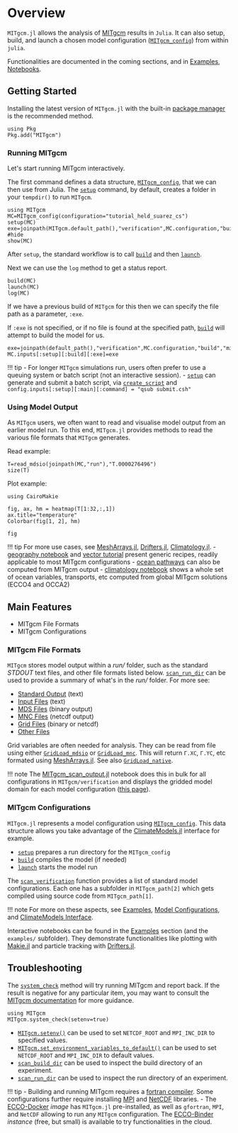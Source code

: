 # Overview

`MITgcm.jl` allows the analysis of [MITgcm](https://mitgcm.readthedocs.io/en/latest/?badge=latest) results in `Julia`. It can also setup, build, and launch a chosen model configuration ([`MITgcm_config`](@ref)) from within `julia`. 

Functionalities are documented in the coming sections, and in [Examples, Notebooks](@ref).

## Getting Started

Installing the latest version of `MITgcm.jl` with the built-in [package manager](https://pkgdocs.julialang.org/) is the recommended method. 

```
using Pkg
Pkg.add("MITgcm")
```

### Running MITgcm

Let's start running MITgcm interactively. 

The first command defines a data structure, [`MITgcm_config`](@ref), that we can then use from Julia. The [`setup`](@ref) command, by default, creates a folder in your `tempdir()` to run `MITgcm`.

```@example 0
using MITgcm
MC=MITgcm_config(configuration="tutorial_held_suarez_cs")
setup(MC)
exe=joinpath(MITgcm.default_path(),"verification",MC.configuration,"build","mitgcmuv") #hide
show(MC)
```

After `setup`, the standard workflow is to call [`build`](@ref) and then [`launch`](@ref). 

Next we can use the `log` method to get a status report. 

```@example 0
build(MC)
launch(MC)
log(MC)
```

If we have a previous build of `MITgcm` for this then we can specify the file path as a parameter, `:exe`. 

If `:exe` is not specified, or if no file is found at the specified path, [`build`](@ref) will attempt to build the model for us.

```@example 0
exe=joinpath(default_path(),"verification",MC.configuration,"build","mitgcmuv")
MC.inputs[:setup][:build][:exe]=exe
```

!!! tip
    - For longer `MITgcm` simulations run, users often prefer to use a queuing system or batch script (not an interactive session).
    - [`setup`](@ref) can generate and submit a batch script, via [`create_script`](@ref) and `config.inputs[:setup][:main][:command] = "qsub submit.csh"`

### Using Model Output

As `MITgcm` users, we often want to read and visualise model output from an earlier model run. To this end, `MITgcm.jl` provides methods to read the various file formats that `MITgcm` generates.

Read example:

```@example 0
T=read_mdsio(joinpath(MC,"run"),"T.0000276496")
size(T)
```

Plot example:

```@example 0
using CairoMakie

fig, ax, hm = heatmap(T[1:32,:,1])
ax.title="temperature"
Colorbar(fig[1, 2], hm)

fig
```

!!! tip
    For more use cases, see [MeshArrays.jl](https://github.com/juliaclimate/MeshArrays.jl#readme), [Drifters.jl](https://github.com/juliaclimate/Drifters.jl#readme), [Climatology.jl](https://github.com/juliaocean/Climatology.jl#readme).
    - [geography notebook](https://juliaclimate.github.io/MeshArrays.jl/dev/tutorials/geography.html) and [vector tutorial](https://juliaclimate.github.io/MeshArrays.jl/dev/tutorials/vectors.html) present generic recipes, readily applicable to most MITgcm configurations
    - [ocean pathways](https://juliaclimate.github.io/Drifters.jl/dev/examples/global_ocean_circulation.html) can also be computed from MITgcm output
    - [climatology notebook](https://juliaocean.github.io/Climatology.jl/dev/examples/ECCO_standard_plots.html) shows a whole set of ocean variables, transports, etc computed from global MITgcm solutions (ECCO4 and OCCA2)

## Main Features

- MITgcm File Formats
- MITgcm Configurations

### MITgcm File Formats

`MITgcm` stores model output within a _run/_ folder, such as the standard _STDOUT_ text files, and other file formats listed below. [`scan_run_dir`](@ref) can be used to provide a summary of what's in the _run/_ folder. For more see:

- [Standard Output](@ref) (text)
- [Input Files](@ref) (text)
- [MDS Files](@ref) (binary output)
- [MNC Files](@ref) (netcdf output)
- [Grid Files](@ref) (binary or netcdf)
- [Other Files](@ref)

Grid variables are often needed for analysis. They can be read from file using either [`GridLoad_mdsio`](@ref) or [`GridLoad_mnc`](@ref). This will return `Γ.XC`, `Γ.YC`, etc formated using [MeshArrays.jl](https://github.com/JuliaClimate/MeshArrays.jl). See also [`GridLoad_native`](@ref).

!!! note 
    The [MITgcm\_scan\_output.jl](https://github.com/gaelforget/MITgcm.jl/blob/master/examples/MITgcm_scan_output.jl) notebook does this in bulk for all configurations in `MITgcm/verification` and displays the gridded model domain for each model configuration ([this page](https://gaelforget.github.io/MITgcm.jl/dev/examples/MITgcm_scan_output.html)).

### MITgcm Configurations

`MITgcm.jl` represents a model configuration using [`MITgcm_config`](@ref). This data structure allows you take advantage of the [ClimateModels.jl](https://github.com/gaelforget/ClimateModels.jl) interface for example. 

- [`setup`](@ref) prepares a run directory for the `MITgcm_config`
- [`build`](@ref) compiles the model (if needed)
- [`launch`](@ref) starts the model run

The [`scan_verification`](@ref) function provides a list of standard model configurations. Each one has a subfolder in `MITgcm_path[2]` which gets compiled using source code from `MITgcm_path[1]`.

!!! note
    For more on these aspects, see [Examples](@ref), [Model Configurations](@ref), and [ClimateModels Interface](@ref).

Interactive notebooks can be found in the [Examples](@ref) section (and the `examples/` subfolder). They demonstrate functionalities like plotting with [Makie.jl](https://makie.juliaplots.org/stable/) and particle tracking with  [Drifters.jl](https://github.com/JuliaClimate/Drifters.jl).

## Troubleshooting

The [`system_check`](@ref) method will try running MITgcm and report back. If the result is negative for any particular item, you may want to consult the [MITgcm documentation](http://mitgcm.readthedocs.io/en/latest/?badge=latest) for more guidance.

```@example 0
using MITgcm
MITgcm.system_check(setenv=true)
```

- [`MITgcm.setenv()`](@ref) can be used to set `NETCDF_ROOT` and `MPI_INC_DIR` to specified values.
- [`MITgcm.set_environment_variables_to_default()`](@ref) can be used to set `NETCDF_ROOT` and `MPI_INC_DIR` to default values.
- [`scan_build_dir`](@ref) can be used to inspect the build directory of an experiment.
- [`scan_run_dir`](@ref) can be used to inspect the run directory of an experiment.
		
!!! tip
    - Building and running MITgcm requires a [fortran compiler](https://fortran-lang.org/learn/os_setup/install_gfortran). Some configurations further require installing [MPI](https://mitgcm.readthedocs.io/en/latest/getting_started/getting_started.html?highlight=mpi_INC_DIR#building-with-mpi) and [NetCDF](https://mitgcm.readthedocs.io/en/latest/outp_pkgs/outp_pkgs.html?highlight=NetCDF#netcdf-i-o-pkg-mnc) libraries.
	 - The [ECCO-Docker](https://github.com/gaelforget/ECCO-Docker#readme) _image_ has `MITgcm.jl` pre-installed, as well as `gfortran`, `MPI`, and `NetCDF` allowing to run any `MITgcm` configuration. The [ECCO-Binder](https://mybinder.org/v2/gh/gaelforget/ECCO-Docker/HEAD) _instance_ (free, but small) is available to try functionalities in the cloud.
